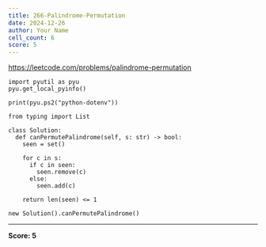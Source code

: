 ```yaml
---
title: 266-Palindrome-Permutation
date: 2024-12-26
author: Your Name
cell_count: 6
score: 5
---
```


https://leetcode.com/problems/palindrome-permutation


```
import pyutil as pyu
pyu.get_local_pyinfo()
```


```
print(pyu.ps2("python-dotenv"))
```


```
from typing import List
```


```
class Solution:
  def canPermutePalindrome(self, s: str) -> bool:
    seen = set()

    for c in s:
      if c in seen:
        seen.remove(c)
      else:
        seen.add(c)

    return len(seen) <= 1
```


```
new Solution().canPermutePalindrome()
```


---
**Score: 5**
